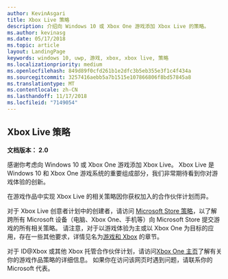 ```yaml
---
author: KevinAsgari
title: Xbox Live 策略
description: 介绍向 Windows 10 或 Xbox One 游戏添加 Xbox Live 的策略。
ms.author: kevinasg
ms.date: 05/17/2018
ms.topic: article
layout: LandingPage
keywords: windows 10, uwp, 游戏, xbox, xbox live, 策略
ms.localizationpriority: medium
ms.openlocfilehash: 849d89f0cfd261b1e2dfc3b5eb355e3f1c4f434a
ms.sourcegitcommit: 3257416aebb5a7b1515e107866806f8bd57845a8
ms.translationtype: MT
ms.contentlocale: zh-CN
ms.lasthandoff: 11/17/2018
ms.locfileid: "7149054"
---
```

## <a name="xbox-live-policies"></a>Xbox Live 策略

**文档版本： 2.0**

感谢你考虑向 Windows 10 或 Xbox One 游戏添加 Xbox Live。 Xbox Live 是 Windows 10 和 Xbox One 游戏系统的重要组成部分，我们非常期待看到你对游戏体验的创新。

在游戏作品中实现 Xbox Live 的相关策略因你获权加入的合作伙伴计划而异。

对于 Xbox Live 创意者计划中的创建者，请访问 [Microsoft Store 策略](https://docs.microsoft.com/en-us/legal/windows/agreements/store-policies)，以了解跨所有 Microsoft 设备（电脑、Xbox One、手机等）向 Microsoft Store 提交游戏的所有相关策略。 请注意，对于以游戏体验为主或以 Xbox One 为目标的应用，存在一些其他要求，详情见名为[游戏和 Xbox](https://docs.microsoft.com/en-us/legal/windows/agreements/store-policies#1013-gaming-and-xbox) 的章节。

对于 ID@Xbox 或其他 Xbox 托管合作伙伴计划，请访问[Xbox One 主页](https://developer.microsoft.com/en-us/games/xbox/partner)了解有关你的游戏作品策略的详细信息。 如果你在访问该网页时遇到问题，请联系你的 Microsoft 代表。
